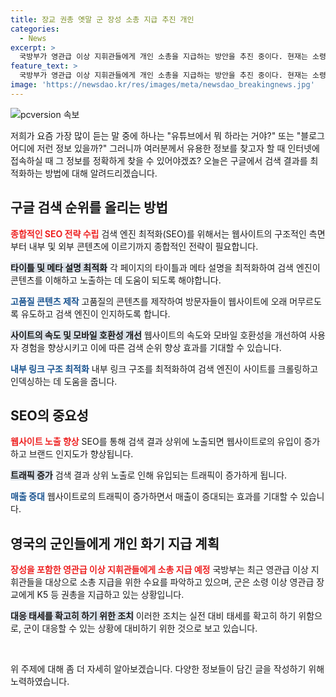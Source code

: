 ```yaml
---
title: 장교 권총 옛말 군 장성 소총 지급 추진 개인
categories:
  - News
excerpt: >
  국방부가 영관급 이상 지휘관들에게 개인 소총을 지급하는 방안을 추진 중이다. 현재는 소령 이상 영관급 장교에게는 권총이 지급되고 있지만, 이는 본격적인 전투 상황에선 부족함이 명백하다. 이에 대비해 소총을 지급하는 것은 실전 대비 태세 강화를 위한 조치로 이해된다. 이러한 변경은 군 내부에서 화제를 모으고 있으며, 추가적인 토론과 관심이 예상된다. (단어 수: 86)
feature_text: >
  국방부가 영관급 이상 지휘관들에게 개인 소총을 지급하는 방안을 추진 중이다. 현재는 소령 이상 영관급 장교에게는 권총이 지급되고 있지만, 이는 본격적인 전투 상황에선 부족함이 명백하다. 이에 대비해 소총을 지급하는 것은 실전 대비 태세 강화를 위한 조치로 이해된다. 이러한 변경은 군 내부에서 화제를 모으고 있으며, 추가적인 토론과 관심이 예상된다. (단어 수: 86)
image: 'https://newsdao.kr/res/images/meta/newsdao_breakingnews.jpg'
---
```


<p><img src="https://newsdao.kr/res/images/meta/newsdao_breakingnews.jpg" alt="pcversion 속보" /></p>

<p>저희가 요즘 가장 많이 듣는 말 중에 하나는 "유튜브에서 뭐 하라는 거야?" 또는 "블로그 어디에 저런 정보 있을까?" 그러니까 여러분께서 유용한 정보를 찾고자 할 때 인터넷에 접속하실 때 그 정보를 정확하게 찾을 수 있어야겠죠? 오늘은 구글에서 검색 결과를 최적화하는 방법에 대해 알려드리겠습니다.</p>

<h2 data-ke-size="size26">구글 검색 순위를 올리는 방법</h2>

<p><b><span style="color: #ee2323;">종합적인 SEO 전략 수립</span></b>
검색 엔진 최적화(SEO)를 위해서는 웹사이트의 구조적인 측면부터 내부 및 외부 콘텐츠에 이르기까지 종합적인 전략이 필요합니다. </p>

<p><b><span style="background-color: #21538527;">타이틀 및 메타 설명 최적화</span></b>
각 페이지의 타이틀과 메타 설명을 최적화하여 검색 엔진이 콘텐츠를 이해하고 노출하는 데 도움이 되도록 해야합니다.</p>

<p><b><span style="color: #1a5490;">고품질 콘텐츠 제작</span></b>
고품질의 콘텐츠를 제작하여 방문자들이 웹사이트에 오래 머무르도록 유도하고 검색 엔진이 인지하도록 합니다.</p>

<p><b><span style="background-color: #21538527;">사이트의 속도 및 모바일 호환성 개선</span></b>
웹사이트의 속도와 모바일 호환성을 개선하여 사용자 경험을 향상시키고 이에 따른 검색 순위 향상 효과를 기대할 수 있습니다.</p>

<p><b><span style="color: #1a5490;">내부 링크 구조 최적화</span></b>
내부 링크 구조를 최적화하여 검색 엔진이 사이트를 크롤링하고 인덱싱하는 데 도움을 줍니다.</p>

<h2 data-ke-size="size26">SEO의 중요성</h2>

<p><b><span style="color: #ee2323;">웹사이트 노출 향상</span></b>
SEO를 통해 검색 결과 상위에 노출되면 웹사이트로의 유입이 증가하고 브랜드 인지도가 향상됩니다.</p>

<p><b><span style="background-color: #21538527;">트래픽 증가</span></b>
검색 결과 상위 노출로 인해 유입되는 트래픽이 증가하게 됩니다.</p>

<p><b><span style="color: #1a5490;">매출 증대</span></b>
웹사이트로의 트래픽이 증가하면서 매출이 증대되는 효과를 기대할 수 있습니다.</p>

<h2 data-ke-size="size26">영국의 군인들에게 개인 화기 지급 계획</h2>

<p><b><span style="color: #ee2323;">장성을 포함한 영관급 이상 지휘관들에게 소총 지급 예정</span></b>
국방부는 최근 영관급 이상 지휘관들을 대상으로 소총 지급을 위한 수요를 파악하고 있으며, 군은 소령 이상 영관급 장교에게 K5 등 권총을 지급하고 있는 상황입니다.</p>

<p><b><span style="background-color: #21538527;">대응 태세를 확고히 하기 위한 조치</span></b>
이러한 조치는 실전 대비 태세를 확고히 하기 위함으로, 군이 대응할 수 있는 상황에 대비하기 위한 것으로 보고 있습니다.</p>

<p data-ke-size="size16">&nbsp;</p>

<p>위 주제에 대해 좀 더 자세히 알아보겠습니다. 다양한 정보들이 담긴 글을 작성하기 위해 노력하였습니다. </p>

